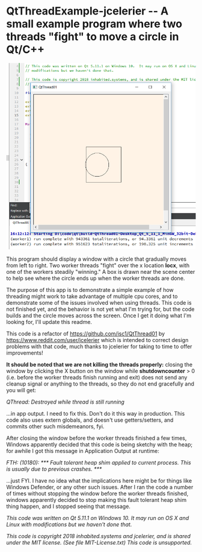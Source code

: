 # QtThreadExample-jcelerier -- A small example program where two threads "fight" to move a circle in Qt/C++

![QtThreadExample-jcelerier](/QtThreadExample-jcelerier.png)

This program should display a window with a circle that gradually moves
from left to right.  Two worker threads "fight" over the x location **locx**, with
one of the workers steadily "winning."  A box is drawn near the scene center to help
see where the circle ends up when the worker threads are done.

The purpose of this app is to demonstrate a simple example of how threading might
work to take advantage of multiple cpu cores, and to demonstrate some of the issues
involved when using threads.  This code is not finished yet, and the behavior is not
yet what I'm trying for, but the code builds and the circle moves across the screen.
Once I get it doing what I'm looking for, I'll update this readme.

This code is a refactor of https://github.com/isc1/QtThread01 by https://www.reddit.com/user/jcelerier
which is intended to correct design problems with that code, much thanks to jcelerier for taking
to time to offer improvements!

**It should be noted that we are not killing the threads properly:** closing the window
by clicking the X button on the window while **shutdowncounter** > 0 (i.e. before the
worker threads finish running and exit) does not send any cleanup signal or anything to
the threads, so they do not end gracefully and you will get:

_QThread: Destroyed while thread is still running_

...in app output.  I need to fix this.  Don't do it this way in production.  This code also uses
extern globals, and doesn't use getters/setters, and commits other such misdemeanors, fyi.

After closing the window before the worker threads finished a few times, Windows apparently
decided that this code is being sketchy with the heap; for awhile I got this message in
Application Output at runtime:

_FTH: (10180): *** Fault tolerant heap shim applied to current process. This is usually due to previous crashes. ***_

...just FYI.  I have no idea what the implications here might be for things like Windows Defender, or
any other such issues.  After I ran the code a number of times without stopping the window
before the worker threads finished, windows apparently decided to stop making this fault
tolerant heap shim thing happen, and I stopped seeing that message.

*This code was written on Qt 5.11.1 on Windows 10.  It may run on OS X and Linux with modifications but we haven't done that.*

*This code is copyright 2018 inhabited.systems and jcelerier, and is shared under the MIT license. (See file MIT-License.txt)  This code is unsupported.*